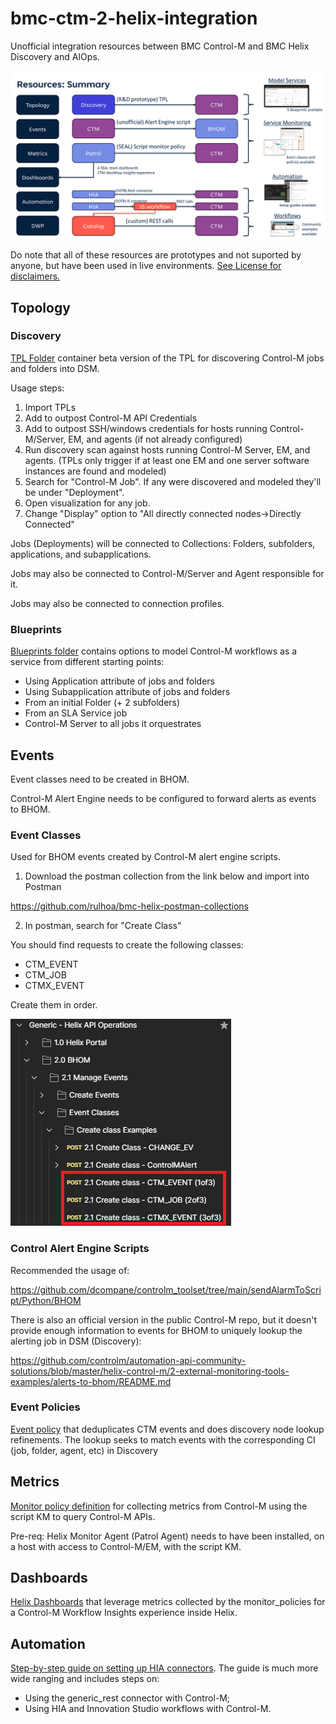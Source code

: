 # bmc-ctm-2-helix-integration

Unofficial integration resources between BMC Control-M and BMC Helix Discovery and AIOps.

![summary.png](summary.png)

Do note that all of these resources are prototypes and not suported by anyone, but have been used in live environments.
[See License for disclaimers.](LICENSE)

## Topology

### Discovery
[TPL Folder](tpl/) container beta version of the TPL for discovering Control-M jobs and folders into DSM.

Usage steps:
1) Import TPLs
2) Add to outpost Control-M API Credentials
3) Add to outpost SSH/windows credentials for hosts running Control-M/Server, EM, and agents (if not already configured)
4) Run discovery scan against hosts running Control-M Server, EM, and agents. (TPLs only trigger if at least one EM and one server software instances are found and modeled)
5) Search for "Control-M Job". If any were discovered and modeled they'll be under "Deployment".
6) Open visualization for any job.
7) Change "Display" option to "All directly connected nodes->Directly Connected"

Jobs (Deployments) will be connected to Collections: Folders, subfolders, applications, and subapplications.

Jobs may also be connected to Control-M/Server and Agent responsible for it.

Jobs may also be connected to connection profiles.

### Blueprints

[Blueprints folder](blueprints/) contains options to model Control-M workflows as a service from different starting points:
- Using Application attribute of jobs and folders
- Using Subapplication attribute of jobs and folders
- From an initial Folder (+ 2 subfolders)
- From an SLA Service job
- Control-M Server to all jobs it orquestrates


## Events

Event classes need to be created in BHOM.

Control-M Alert Engine needs to be configured to forward alerts as events to BHOM.

### Event Classes

Used for BHOM events created by Control-M alert engine scripts.

1) Download the postman collection from the link below and import into Postman

https://github.com/rulhoa/bmc-helix-postman-collections

2) In postman, search for "Create Class"

You should find requests to create the following classes:
- CTM_EVENT
- CTM_JOB
- CTMX_EVENT

Create them in order.

![EventClasses.png](event_classes/EventClasses.png)

### Control Alert Engine Scripts

Recommended the usage of:

https://github.com/dcompane/controlm_toolset/tree/main/sendAlarmToScript/Python/BHOM

There is also an official version in the public Control-M repo, but it doesn't provide enough information to events for BHOM to uniquely lookup the alerting job in DSM (Discovery):

https://github.com/controlm/automation-api-community-solutions/blob/master/helix-control-m/2-external-monitoring-tools-examples/alerts-to-bhom/README.md


### Event Policies

[Event policy](event_policies/) that deduplicates CTM events and does discovery node lookup refinements. The lookup seeks to match events with the corresponding CI (job, folder, agent, etc) in Discovery

## Metrics

[Monitor policy definition](monitor_policies/) for collecting metrics from Control-M using the script KM to query Control-M APIs.

Pre-req: Helix Monitor Agent (Patrol Agent) needs to have been installed, on a host with access to Control-M/EM, with the script KM.

## Dashboards

[Helix Dashboards](dashboards/) that leverage metrics collected by the monitor_policies for a Control-M Workflow Insights experience inside Helix.

## Automation

[Step-by-step guide on setting up HIA connectors](hia/). The guide is much more wide ranging and includes steps on:
- Using the generic_rest connector with Control-M;
- Using HIA and Innovation Studio workflows with Control-M.
